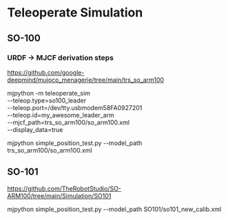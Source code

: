 # Teleoperate Simulation

## SO-100

### URDF → MJCF derivation steps
https://github.com/google-deepmind/mujoco_menagerie/tree/main/trs_so_arm100



mjpython -m teleoperate_sim \
  --teleop.type=so100_leader \
  --teleop.port=/dev/tty.usbmodem58FA0927201 \
  --teleop.id=my_awesome_leader_arm \
  --mjcf_path=trs_so_arm100/so_arm100.xml \
  --display_data=true

mjpython simple_position_test.py --model_path trs_so_arm100/so_arm100.xml


## SO-101
https://github.com/TheRobotStudio/SO-ARM100/tree/main/Simulation/SO101

mjpython simple_position_test.py --model_path SO101/so101_new_calib.xml